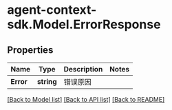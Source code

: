 # agent-context-sdk.Model.ErrorResponse

## Properties

Name | Type | Description | Notes
------------ | ------------- | ------------- | -------------
**Error** | **string** | 错误原因 | 

[[Back to Model list]](../../README.md#documentation-for-models) [[Back to API list]](../../README.md#documentation-for-api-endpoints) [[Back to README]](../../README.md)

